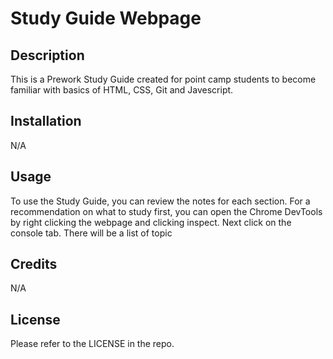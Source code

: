 # Study Guide Webpage

## Description

This is a Prework Study Guide created for point camp students to become familiar with basics of HTML, CSS, Git and Javescript.

## Installation

N/A

## Usage

To use the Study Guide, you can review the notes for each section. For a recommendation on what to study first, you can open the Chrome DevTools by right clicking the webpage and clicking inspect. Next click on the console tab. There will be a list of topic

## Credits

N/A

## License

Please refer to the LICENSE in the repo.